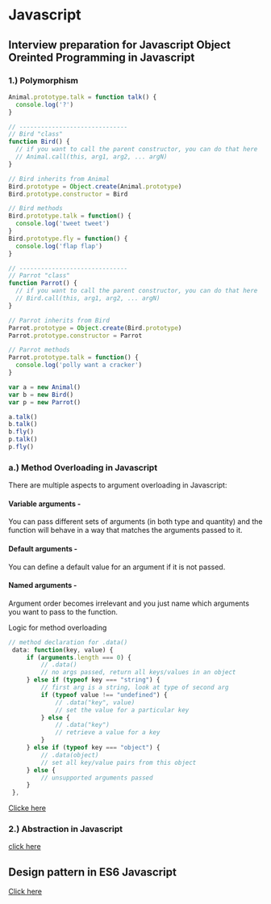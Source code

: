 # Javascript
Interview preparation for Javascript
Object Oreinted Programming in Javascript
------
### 1.) Polymorphism

``` javascript // Animal methods
Animal.prototype.talk = function talk() {
  console.log('?')
}

// ------------------------------
// Bird "class"
function Bird() {
  // if you want to call the parent constructor, you can do that here
  // Animal.call(this, arg1, arg2, ... argN)
}

// Bird inherits from Animal
Bird.prototype = Object.create(Animal.prototype)
Bird.prototype.constructor = Bird

// Bird methods
Bird.prototype.talk = function() {
  console.log('tweet tweet')
}
Bird.prototype.fly = function() {
  console.log('flap flap')
}

// ------------------------------
// Parrot "class"
function Parrot() {
  // if you want to call the parent constructor, you can do that here
  // Bird.call(this, arg1, arg2, ... argN)
}

// Parrot inherits from Bird
Parrot.prototype = Object.create(Bird.prototype)
Parrot.prototype.constructor = Parrot

// Parrot methods
Parrot.prototype.talk = function() {
  console.log('polly want a cracker')
}

var a = new Animal()
var b = new Bird()
var p = new Parrot()

a.talk()
b.talk()
b.fly()
p.talk()
p.fly()
```


### a.) Method Overloading in Javascript
There are multiple aspects to argument overloading in Javascript:

#### Variable arguments - 
You can pass different sets of arguments (in both type and quantity) and the function will behave in a way that matches the arguments passed to it.
#### Default arguments - 
You can define a default value for an argument if it is not passed.
#### Named arguments - 
Argument order becomes irrelevant and you just name which arguments you want to pass to the function.

Logic for method overloading
``` javascript
// method declaration for .data()
 data: function(key, value) {
     if (arguments.length === 0) {
         // .data()
         // no args passed, return all keys/values in an object
     } else if (typeof key === "string") {
         // first arg is a string, look at type of second arg
         if (typeof value !== "undefined") {
             // .data("key", value)
             // set the value for a particular key
         } else {
             // .data("key")
             // retrieve a value for a key
         }
     } else if (typeof key === "object") {
         // .data(object)
         // set all key/value pairs from this object
     } else {
         // unsupported arguments passed
     }
 },
 ```
 <a href="https://stackoverflow.com/questions/10855908/how-to-overload-functions-in-javascript">Clicke here</a>
 
 ### 2.) Abstraction in Javascript
 
 <a href="http://www.yusufaytas.com/achieving-abstraction-in-javascript/">click here</a>
 
 Design pattern in ES6 Javascript
 -----
 <a href="https://joshbedo.github.io/JS-Design-Patterns/"> Click here </a>
